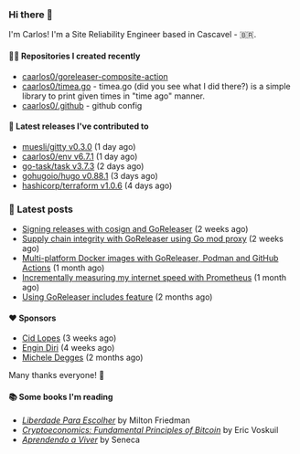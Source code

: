 ### Hi there 👋

I'm Carlos! I'm a Site Reliability Engineer based in Cascavel - 🇧🇷.

#### 👨‍💻 Repositories I created recently
- [caarlos0/goreleaser-composite-action](https://github.com/caarlos0/goreleaser-composite-action)
- [caarlos0/timea.go](https://github.com/caarlos0/timea.go) - timea.go (did you see what I did there?) is a simple library to print given times in &#34;time ago&#34; manner.
- [caarlos0/.github](https://github.com/caarlos0/.github) - github config

#### 🚀 Latest releases I've contributed to


- [muesli/gitty v0.3.0](https://github.com/muesli/gitty/releases/tag/v0.3.0) (1 day ago)
- [caarlos0/env v6.7.1](https://github.com/caarlos0/env/releases/tag/v6.7.1) (1 day ago)
- [go-task/task v3.7.3](https://github.com/go-task/task/releases/tag/v3.7.3) (2 days ago)
- [gohugoio/hugo v0.88.1](https://github.com/gohugoio/hugo/releases/tag/v0.88.1) (3 days ago)
- [hashicorp/terraform v1.0.6](https://github.com/hashicorp/terraform/releases/tag/v1.0.6) (4 days ago)

### 📄 Latest posts
- [Signing releases with cosign and GoReleaser](https://carlosbecker.com/posts/goreleaser-cosign/) (2 weeks ago)
- [Supply chain integrity with GoReleaser using Go mod proxy](https://carlosbecker.com/posts/supply-chain-goreleaser-go-mod-proxy/) (2 weeks ago)
- [Multi-platform Docker images with GoReleaser, Podman and GitHub Actions](https://carlosbecker.com/posts/goreleaser-actions-podman/) (1 month ago)
- [Incrementally measuring my internet speed with Prometheus](https://carlosbecker.com/posts/speedtest-prometheus/) (1 month ago)
- [Using GoReleaser includes feature](https://carlosbecker.com/posts/goreleaser-includes/) (2 months ago)

#### ❤️ Sponsors
- [Cid Lopes](https://github.com/supercid) (3 weeks ago)
- [Engin Diri](https://github.com/dirien) (4 weeks ago)
- [Michele Degges](https://github.com/mdeggies) (2 months ago)

Many thanks everyone! 🙏

#### 📚 Some books I'm reading
- _[Liberdade Para Escolher](https://www.goodreads.com/book/show/17238591-liberdade-para-escolher)_ by Milton Friedman
- _[Cryptoeconomics: Fundamental Principles of Bitcoin](https://www.goodreads.com/book/show/56919322-cryptoeconomics)_ by Eric Voskuil
- _[Aprendendo a Viver](https://www.goodreads.com/book/show/28219486-aprendendo-a-viver)_ by Seneca
